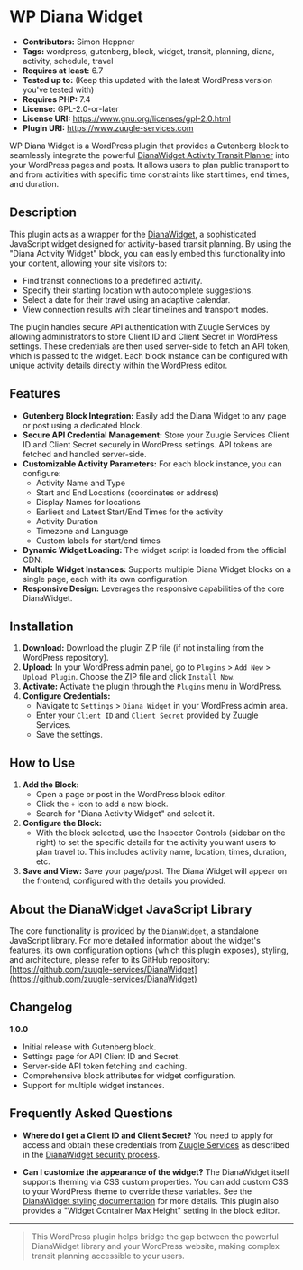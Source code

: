 # WP Diana Widget

* **Contributors:** Simon Heppner
* **Tags:** wordpress, gutenberg, block, widget, transit, planning, diana, activity, schedule, travel
* **Requires at least:** 6.7
* **Tested up to:** (Keep this updated with the latest WordPress version you've tested with)
* **Requires PHP:** 7.4
* **License:** GPL-2.0-or-later
* **License URI:** https://www.gnu.org/licenses/gpl-2.0.html
* **Plugin URI:** https://www.zuugle-services.com

WP Diana Widget is a WordPress plugin that provides a Gutenberg block to seamlessly integrate the powerful [DianaWidget Activity Transit Planner](https://github.com/zuugle-services/DianaWidget) into your WordPress pages and posts. It allows users to plan public transport to and from activities with specific time constraints like start times, end times, and duration.

## Description

This plugin acts as a wrapper for the [DianaWidget](https://github.com/zuugle-services/DianaWidget), a sophisticated JavaScript widget designed for activity-based transit planning. By using the "Diana Activity Widget" block, you can easily embed this functionality into your content, allowing your site visitors to:

* Find transit connections to a predefined activity.
* Specify their starting location with autocomplete suggestions.
* Select a date for their travel using an adaptive calendar.
* View connection results with clear timelines and transport modes.

The plugin handles secure API authentication with Zuugle Services by allowing administrators to store Client ID and Client Secret in WordPress settings. These credentials are then used server-side to fetch an API token, which is passed to the widget. Each block instance can be configured with unique activity details directly within the WordPress editor.

## Features

* **Gutenberg Block Integration:** Easily add the Diana Widget to any page or post using a dedicated block.
* **Secure API Credential Management:** Store your Zuugle Services Client ID and Client Secret securely in WordPress settings. API tokens are fetched and handled server-side.
* **Customizable Activity Parameters:** For each block instance, you can configure:
    * Activity Name and Type
    * Start and End Locations (coordinates or address)
    * Display Names for locations
    * Earliest and Latest Start/End Times for the activity
    * Activity Duration
    * Timezone and Language
    * Custom labels for start/end times
* **Dynamic Widget Loading:** The widget script is loaded from the official CDN.
* **Multiple Widget Instances:** Supports multiple Diana Widget blocks on a single page, each with its own configuration.
* **Responsive Design:** Leverages the responsive capabilities of the core DianaWidget.

## Installation

1.  **Download:** Download the plugin ZIP file (if not installing from the WordPress repository).
2.  **Upload:** In your WordPress admin panel, go to `Plugins` > `Add New` > `Upload Plugin`. Choose the ZIP file and click `Install Now`.
3.  **Activate:** Activate the plugin through the `Plugins` menu in WordPress.
4.  **Configure Credentials:**
    * Navigate to `Settings` > `Diana Widget` in your WordPress admin area.
    * Enter your `Client ID` and `Client Secret` provided by Zuugle Services.
    * Save the settings.

## How to Use

1.  **Add the Block:**
    * Open a page or post in the WordPress block editor.
    * Click the `+` icon to add a new block.
    * Search for "Diana Activity Widget" and select it.
2.  **Configure the Block:**
    * With the block selected, use the Inspector Controls (sidebar on the right) to set the specific details for the activity you want users to plan travel to. This includes activity name, location, times, duration, etc.
3.  **Save and View:** Save your page/post. The Diana Widget will appear on the frontend, configured with the details you provided.

## About the DianaWidget JavaScript Library

The core functionality is provided by the `DianaWidget`, a standalone JavaScript library. For more detailed information about the widget's features, its own configuration options (which this plugin exposes), styling, and architecture, please refer to its GitHub repository:
[https://github.com/zuugle-services/DianaWidget](https://github.com/zuugle-services/DianaWidget)

## Changelog

**1.0.0**
* Initial release with Gutenberg block.
* Settings page for API Client ID and Secret.
* Server-side API token fetching and caching.
* Comprehensive block attributes for widget configuration.
* Support for multiple widget instances.

## Frequently Asked Questions

* **Where do I get a Client ID and Client Secret?**
    You need to apply for access and obtain these credentials from [Zuugle Services](https://www.zuugle-services.com) as described in the [DianaWidget security process](https://github.com/zuugle-services/DianaWidget#apply-for-access--security-process).

* **Can I customize the appearance of the widget?**
    The DianaWidget itself supports theming via CSS custom properties. You can add custom CSS to your WordPress theme to override these variables. See the [DianaWidget styling documentation](https://github.com/zuugle-services/DianaWidget#styling--theming) for more details. This plugin also provides a "Widget Container Max Height" setting in the block editor.

---

> This WordPress plugin helps bridge the gap between the powerful DianaWidget library and your WordPress website, making complex transit planning accessible to your users.
